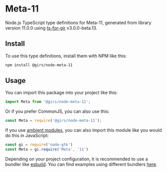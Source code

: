 
# Meta-11

Node.js TypeScript type definitions for Meta-11, generated from library version 11.0.0 using [ts-for-gir](https://github.com/gjsify/ts-for-gjs) v3.0.0-beta.13.

## Install

To use this type definitions, install them with NPM like this:
```bash
npm install @girs/node-meta-11
```

## Usage

You can import this package into your project like this:
```ts
import Meta from '@girs/node-meta-11';
```

Or if you prefer CommonJS, you can also use this:
```ts
const Meta = require('@girs/node-meta-11');
```

If you use [ambient modules](https://github.com/gjsify/ts-for-gir/tree/main/packages/cli#ambient-modules), you can also import this module like you would do this in JavaScript:

```ts
const gi = require('node-gtk')
const Meta = gi.require('Meta', '11')
```

Depending on your project configuration, it is recommended to use a bundler like [esbuild](https://esbuild.github.io/). You can find examples using different bundlers [here](https://github.com/gjsify/ts-for-gir/tree/main/examples).